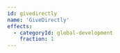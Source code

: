 ```yaml
---
id: givedirectly
name: 'GiveDirectly'
effects:
  - categoryId: global-development
    fraction: 1
---
```

